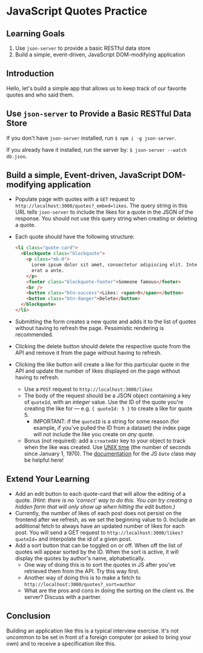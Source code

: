 # JavaScript Quotes Practice

## Learning Goals

1. Use `json-server` to provide a basic RESTful data store
2. Build a simple, event-driven, JavaScript DOM-modifying application

## Introduction

Hello, let's build a simple app that allows us to keep track of our favorite quotes and who said them.

## Use `json-server` to Provide a Basic RESTful Data Store

If you don't have `json-server` installed, run `$ npm i -g json-server`.

If you already have it installed, run the server by: `$ json-server --watch db.json`.

## Build a simple, Event-driven, JavaScript DOM-modifying application

- Populate page with quotes with a `GET` request to
  `http://localhost:3000/quotes?_embed=likes`. The query string in this URL tells
  `json-server` to include the likes for a quote in the JSON of the response. You
  should not use this query string when creating or deleting a quote.

- Each quote should have the following structure:

  ```html
  <li class="quote-card">
    <blockquote class="blockquote">
      <p class="mb-0">
        Lorem ipsum dolor sit amet, consectetur adipiscing elit. Integer posuere
        erat a ante.
      </p>
      <footer class="blockquote-footer">Someone famous</footer>
      <br />
      <button class="btn-success">Likes: <span>0</span></button>
      <button class="btn-danger">Delete</button>
    </blockquote>
  </li>
  ```

- Submitting the form creates a new quote and adds it to the list of quotes
  without having to refresh the page. Pessimistic rendering is recommended.

- Clicking the delete button should delete the respective quote from the
  API and remove it from the page without having to refresh.

- Clicking the like button will create a like for this particular quote in the
  API and update the number of likes displayed on the page without having to
  refresh.
  - Use a `POST` request to `http://localhost:3000/likes`
  - The body of the request should be a JSON object containing a key of
    `quoteId`, with an _integer_ value. Use the ID of the quote you're creating the like for — e.g. `{ quoteId: 5 }` to create a like for quote 5.
    - IMPORTANT: if the `quoteID` is a string for some reason (for example, if you've pulled the ID from a dataset) the index page will not include the like you create on _any_ quote.
  - Bonus (not required): add a `createdAt` key to your object to track when
    the like was created. Use [UNIX time][] (the number of seconds since
    January 1, 1970). The [documentation][] for the JS `Date` class may be
    helpful here!

## Extend Your Learning

- Add an edit button to each quote-card that will allow the editing of a quote. _(Hint: there is no 'correct' way to do this. You can try creating a hidden form that will only show up when hitting the edit button.)_
- Currently, the number of likes of each post does not persist on the frontend after we refresh, as we set the beginning value to 0. Include an additional fetch to always have an updated number of likes for each post. You will send a GET request to `http://localhost:3000/likes?quoteId=` and interpolate the id of a given post.
- Add a sort button that can be toggled on or off. When off the list of quotes will appear sorted by the ID. When the sort is active, it will display the quotes by author's name, alphabetically.
  - One way of doing this is to sort the quotes in JS after you've retrieved them from the API. Try this way first.
  - Another way of doing this is to make a fetch to `http://localhost:3000/quotes?_sort=author`
  - What are the pros and cons in doing the sorting on the client vs. the server? Discuss with a partner.

## Conclusion

Building an application like this is a typical interview exercise. It's not
uncommon to be set in front of a foreign computer (or asked to bring your own)
and to receive a specification like this.

[unix time]: https://en.wikipedia.org/wiki/Unix_time
[documentation]: https://developer.mozilla.org/en-US/docs/Web/JavaScript/Reference/Global_Objects/Date
